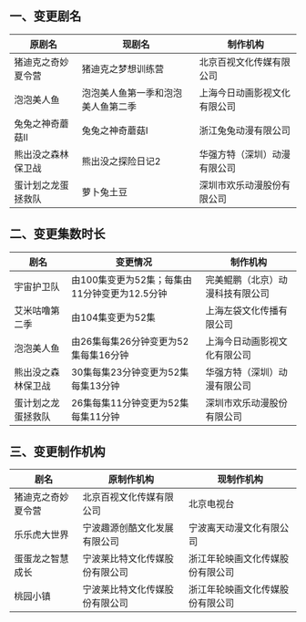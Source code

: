 ## 一、变更剧名
 原剧名 | 现剧名 | 制作机构 
---|---|---
 猪迪克之奇妙夏令营 | 猪迪克之梦想训练营 | 北京百视文化传媒有限公司 
 泡泡美人鱼 | 泡泡美人鱼第一季和泡泡美人鱼第二季 | 上海今日动画影视文化有限公司 
 兔兔之神奇蘑菇II | 兔兔之神奇蘑菇I | 浙江兔兔动漫有限公司 
 熊出没之森林保卫战 | 熊出没之探险日记2 | 华强方特（深圳）动漫有限公司 
 蛋计划之龙蛋拯救队 | 萝卜兔土豆 | 深圳市欢乐动漫股份有限公司 

## 二、变更集数时长
 剧名 | 变更情况 | 制作机构 
---|---|---
 宇宙护卫队 | 由100集变更为52集；每集由11分钟变更为12.5分钟 | 完美鲲鹏（北京）动漫科技有限公司 
 艾米咕噜第二季 | 由104集变更为52集 | 上海左袋文化传播有限公司 
 泡泡美人鱼 | 由26集每集26分钟变更为52集每集16分钟 | 上海今日动画影视文化有限公司 
 熊出没之森林保卫战 | 30集每集23分钟变更为52集每集13分钟 | 华强方特（深圳）动漫有限公司 
 蛋计划之龙蛋拯救队 | 26集每集11分钟变更为52集每集11分钟 | 深圳市欢乐动漫股份有限公司 

## 三、变更制作机构
 剧名 | 原制作机构 | 现制作机构 
---|---|---
 猪迪克之奇妙夏令营 | 北京百视文化传媒有限公司 | 北京电视台 
 乐乐虎大世界 | 宁波趣源创酷文化发展有限公司 | 宁波离天动漫文化有限公司 
 蛋蛋龙之智慧成长 | 宁波莱比特文化传媒股份有限公司 | 浙江年轮映画文化传媒股份有限公司 
 桃园小镇 | 宁波莱比特文化传媒股份有限公司 | 浙江年轮映画文化传媒股份有限公司 